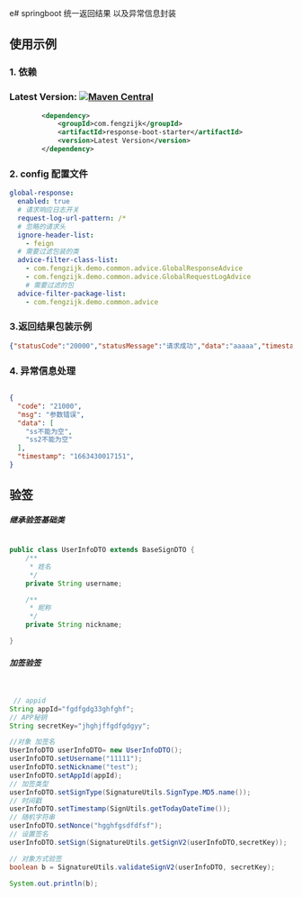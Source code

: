 e# springboot 统一返回结果 以及异常信息封装 

## 使用示例


### 1. 依赖
### Latest Version: [![Maven Central](https://img.shields.io/maven-central/v/com.fengzijk/response-boot-starter.svg)](https://search.maven.org/search?q=g:com.fengzijka:response-boot-starter*)


``` xml
        <dependency>
            <groupId>com.fengzijk</groupId>
            <artifactId>response-boot-starter</artifactId>
            <version>Latest Version</version>
        </dependency>
```


### 2. config 配置文件
~~~yml
global-response:
  enabled: true
  # 请求响应日志开关
  request-log-url-pattern: /*
  # 忽略的请求头
  ignore-header-list:
    - feign
  # 需要过滤包装的类   
  advice-filter-class-list:
    - com.fengzijk.demo.common.advice.GlobalResponseAdvice
    - com.fengzijk.demo.common.advice.GlobalRequestLogAdvice
    # 需要过滤的包
  advice-filter-package-list: 
    - com.fengzijk.demo.common.advice

~~~


### 3.返回结果包装示例

~~~json
{"statusCode":"20000","statusMessage":"请求成功","data":"aaaaa","timestamp":"1735724275333"}
~~~

### 4. 异常信息处理
~~~json

{
  "code": "21000",
  "msg": "参数错误",
  "data": [
    "ss不能为空",
    "ss2不能为空"
  ],
  "timestamp": "1663430017151",
}


~~~

## 验签
##### 继承验签基础类
~~~java

public class UserInfoDTO extends BaseSignDTO {
    /**
     * 姓名
     */
    private String username;

    /**
     * 昵称
     */
    private String nickname;

}
~~~

##### 加签验签
~~~ java


 // appid
String appId="fgdfgdg33ghfghf";
// APP秘钥 
String secretKey="jhghjffgdfgdgyy";

//对象 加签名
UserInfoDTO userInfoDTO= new UserInfoDTO();
userInfoDTO.setUsername("11111");
userInfoDTO.setNickname("test");
userInfoDTO.setAppId(appId);
// 加签类型
userInfoDTO.setSignType(SignatureUtils.SignType.MD5.name());
// 时间戳
userInfoDTO.setTimestamp(SignUtils.getTodayDateTime());
// 随机字符串
userInfoDTO.setNonce("hgghfgsdfdfsf");
// 设置签名
userInfoDTO.setSign(SignatureUtils.getSignV2(userInfoDTO,secretKey));

// 对象方式验签
boolean b = SignatureUtils.validateSignV2(userInfoDTO, secretKey);

System.out.println(b);
~~~
